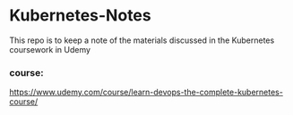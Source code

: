 # Kubernetes-Notes

This repo is to keep a note of the materials discussed in the Kubernetes coursework in Udemy

### course:
https://www.udemy.com/course/learn-devops-the-complete-kubernetes-course/

